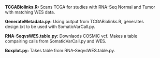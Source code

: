 **TCGABiolinks.R:** Scans TCGA for studies with RNA-Seq Normal and Tumor with matching WES data. 

**GenerateMetadata.py:** Using output from TCGABiolinks.R, generates design.txt to be used with SomaticVarCall.py.

**RNA-SeqvsWES.table.py:** Downlaods COSMIC vcf. Makes a table compairing calls from SomaticVarCall.py and WES. 

**Boxplot.py:** Takes table from RNA-SeqvsWES.table.py.
